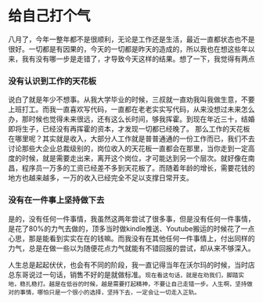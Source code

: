# 给自己打个气
八月了，今年一整年都不是很顺利，无论是工作还是生活，最近一直都状态也不是很好。一切都是有因果的，今天的一切都是昨天的造成的，所以我也在想这些年以来，我有没有哪一步是走错了，才导致今天这样的结果。想了一下，我觉得有两点
### 没有认识到工作的天花板
说白了就是年少不想事。从我大学毕业的时候，三叔就一直劝我叫我做生意，不要上班打工。而我一直喜欢写代码，一直都在老老实实写代码，从来没想过未来怎么办，那时候也觉得未来很远，还有这么长时间，够我挥霍。到现在年近三十，结婚即将生子，已经没有再挥霍的资本，才发现一切都已经晚了。
那么工作的天花板在哪里呢？其实就是收入，大部分人工作就是普普通通的一份工作而已，我们不去讨论那些大企业总裁级别的，岗位收入的天花板一直都会在那里，当你走到一定高度的时候，就是需要走出来，离开这个岗位，才可能达到另一个层次。就好像在南昌，程序员一万多的工资已经差不多到天花板了。而随着年龄的增长，需要花钱的地方也越来越多，一万的收入已经完全不足以支撑日常开支。
### 没有在一件事上坚持做下去
是的，没有任何一件事情，我虽然这两年尝试了很多事，但是没有任何一件事情，是花了80%的力气去做的，顶多当时做kindle推送、Youtube搬运的时候花了一点心思，那是能看到实实在在的钱嘛。而我没有在其他任何一件事情上，付出同样的力气，总是在做一些以为随便花点力气就能有不错回报的尝试，却从来不够深入。


人生总是起起伏伏，也会有不同的阶段，我一直记得当年在沃尔玛的时候，当时店总东哥说过一句话，销售不好的是就做标准。`现在看这句话，就是在劝我们，脚踏实地，稳扎稳打。越是在低谷的时候，越是需要打起精神，不要让自己走错一步。人生啊，坚持做对的事情，哪怕只是一个很小的选择，坚持下去，一定会让一切走入正轨。`